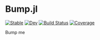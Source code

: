 # Bump.jl

[![Stable](https://img.shields.io/badge/docs-stable-blue.svg)](https://NittanyLion.github.io/Bump.jl/stable)
[![Dev](https://img.shields.io/badge/docs-dev-blue.svg)](https://NittanyLion.github.io/Bump.jl/dev)
[![Build Status](https://github.com/NittanyLion/Bump.jl/workflows/CI/badge.svg)](https://github.com/NittanyLion/Bump.jl/actions)
[![Coverage](https://codecov.io/gh/NittanyLion/Bump.jl/branch/master/graph/badge.svg)](https://codecov.io/gh/NittanyLion/Bump.jl)

Bump me
